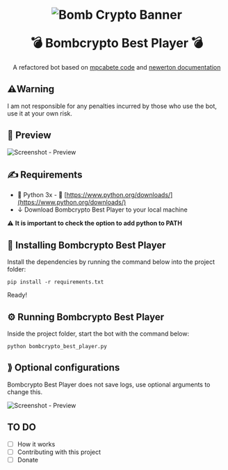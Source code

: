 <h1 align="center">

![Bomb Crypto Banner](https://raw.githubusercontent.com/newerton/bombcrypto-bot/main/images/readme/banner.jpg)

  <a>
    💣 Bombcrypto Best Player  💣 
  </a>
</h1>

<p align="center">
A refactored bot based on <a href="https://github.com/mpcabete/bombcrypto-bot">mpcabete code</a> and <a href="https://github.com/newerton/bombcrypto-bot/blob/main/README.md">newerton documentation</a>
</p>

## ⚠️Warning

I am not responsible for any penalties incurred by those who use the bot, use it at your own risk.


## 👀️  Preview
![Screenshot - Preview](https://raw.githubusercontent.com/newerton/bombcrypto-bot/main/images/readme/bot_working.png)

## ✍ Requirements

 - 🐍 Python 3x - 🔗 [https://www.python.org/downloads/](https://www.python.org/downloads/)
 - ↓ Download Bombcrypto Best Player to your local machine

⚠️ **It is important to check the option to add python to PATH**


## 🔨 Installing Bombcrypto Best Player
Install the dependencies by running the command below into the project folder:

```
pip install -r requirements.txt
```
Ready! 

## ⚙ Running Bombcrypto Best Player

Inside the project folder, start the bot with the command below: 

```
python bombcrypto_best_player.py
```

## ⟫ Optional configurations

Bombcrypto Best Player does not save logs, use optional arguments to change this.

![Screenshot - Preview](https://raw.githubusercontent.com/newerton/bombcrypto-bot/main/images/readme/bot_working.png)



## TO DO 
- [ ] How it works 
- [ ] Contributing with this project 
- [ ] Donate